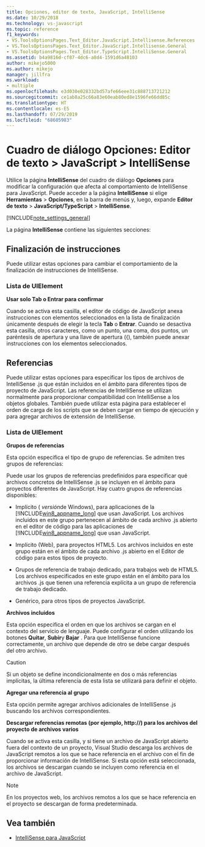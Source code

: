 ```yaml
---
title: Opciones, editor de texto, JavaScript, IntelliSense
ms.date: 10/29/2018
ms.technology: vs-javascript
ms.topic: reference
f1_keywords:
- VS.ToolsOptionsPages.Text_Editor.JavaScript.Intellisense.References
- VS.ToolsOptionsPages.Text_Editor.JavaScript.Intellisense.General
- VS.ToolsOptionsPages.Text_Editor.TypeScript.IntelliSense.General
ms.assetid: b4a9816d-cf87-4dc6-a8d4-1591d6a48103
author: mikejo5000
ms.author: mikejo
manager: jillfra
ms.workload:
- multiple
ms.openlocfilehash: e3d030e028332bd57afe66eee31c888713721212
ms.sourcegitcommit: ce1ab8a25c66a83e60eab80ed8e1596fe66dd85c
ms.translationtype: HT
ms.contentlocale: es-ES
ms.lasthandoff: 07/29/2019
ms.locfileid: "68605983"
---
```

# <a name="options-dialog-box-text-editor--javascript--intellisense"></a>Cuadro de diálogo Opciones: Editor de texto \> JavaScript \> IntelliSense

Utilice la página **IntelliSense** del cuadro de diálogo **Opciones** para modificar la configuración que afecta al comportamiento de IntelliSense para JavaScript. Puede acceder a la página **IntelliSense** si elige **Herramientas** > **Opciones**, en la barra de menús y, luego, expande **Editor de texto** > **JavaScript/TypeScript** > **IntelliSense**.

[!INCLUDE[note_settings_general](../../data-tools/includes/note_settings_general_md.md)]

La página **IntelliSense** contiene las siguientes secciones:

## <a name="statement-completion"></a>Finalización de instrucciones

Puede utilizar estas opciones para cambiar el comportamiento de la finalización de instrucciones de IntelliSense.

### <a name="uielement-list"></a>Lista de UIElement

**Usar solo Tab o Entrar para confirmar**

Cuando se activa esta casilla, el editor de código de JavaScript anexa instrucciones con elementos seleccionados en la lista de finalización únicamente después de elegir la tecla **Tab** o **Entrar**. Cuando se desactiva esta casilla, otros caracteres, como un punto, una coma, dos puntos, un paréntesis de apertura y una llave de apertura ({), también puede anexar instrucciones con los elementos seleccionados.

## <a name="references"></a>Referencias

Puede utilizar estas opciones para especificar los tipos de archivos de IntelliSense .js que están incluidos en el ámbito para diferentes tipos de proyecto de JavaScript. Las referencias de IntelliSense se utilizan normalmente para proporcionar compatibilidad con IntelliSense a los objetos globales. También puede utilizar esta página para establecer el orden de carga de los scripts que se deben cargar en tiempo de ejecución y para agregar archivos de extensión de IntelliSense.

### <a name="uielement-list"></a>Lista de UIElement

**Grupos de referencias**

Esta opción especifica el tipo de grupo de referencias. Se admiten tres grupos de referencias:

Puede usar los grupos de referencias predefinidos para especificar qué archivos concretos de IntelliSense .js se incluyen en el ámbito para proyectos diferentes de JavaScript. Hay cuatro grupos de referencias disponibles:

- Implícito ( *versión*de Windows), para aplicaciones de la [!INCLUDE[win8_appname_long](../../debugger/includes/win8_appname_long_md.md)] que usan JavaScript. Los archivos incluidos en este grupo pertenecen al ámbito de cada archivo .js abierto en el editor de código para las aplicaciones de [!INCLUDE[win8_appname_long](../../debugger/includes/win8_appname_long_md.md)] que usan JavaScript.

- Implícito (Web), para proyectos HTML5. Los archivos incluidos en este grupo están en el ámbito de cada archivo .js abierto en el Editor de código para estos tipos de proyecto.

- Grupos de referencia de trabajo dedicado, para trabajos web de HTML5. Los archivos especificados en este grupo están en el ámbito para los archivos .js que tienen una referencia explícita a un grupo de referencia de trabajo dedicado.

- Genérico, para otros tipos de proyectos JavaScript.

**Archivos incluidos**

Esta opción especifica el orden en que los archivos se cargan en el contexto del servicio de lenguaje. Puede configurar el orden utilizando los botones **Quitar**, **Subir**y **Bajar** . Para que IntelliSense funcione correctamente, un archivo que depende de otro se debe cargar después del otro archivo.

> [!CAUTION]
> Si un objeto se define incondicionalmente en dos o más referencias implícitas, la última referencia de esta lista se utilizará para definir el objeto.

**Agregar una referencia al grupo**

Esta opción permite agregar archivos adicionales de IntelliSense .js buscando los archivos correspondientes.

**Descargar referencias remotas (por ejemplo, http://) para los archivos del proyecto de archivos varios**

Cuando se activa esta casilla, y si tiene un archivo de JavaScript abierto fuera del contexto de un proyecto, Visual Studio descarga los archivos de JavaScript remotos a los que se hace referencia en el archivo con el fin de proporcionar información de IntelliSense. Si esta opción está seleccionada, los archivos se descargan cuando se incluyen como referencia en el archivo de JavaScript.

> [!NOTE]
> En los proyectos web, los archivos remotos a los que se hace referencia en el proyecto se descargan de forma predeterminada.

## <a name="see-also"></a>Vea también

- [IntelliSense para JavaScript](../../ide/javascript-intellisense.md)
